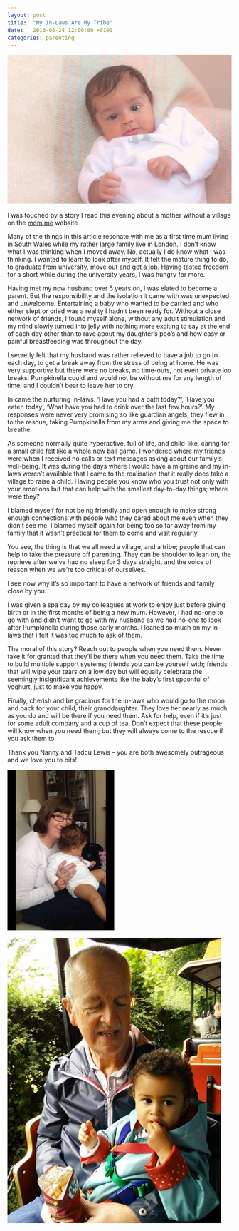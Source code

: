 ```yaml
---
layout: post
title:  "My In-Laws Are My Tribe"
date:   2016-05-24 12:00:00 +0100
categories: parenting
---
```

![My In-Laws Are My Tribe](/assets/posts/my-in-laws-are-my-tribe-01.jpg)

I was touched by a story I read this evening about a mother without a village on the [mom.me](http://mom.me/baby/31807-moms-without-village/) website

Many of the things in this article resonate with me as a first time mum living in South Wales while my rather large family live in London. I don’t know what I was thinking when I moved away. No, actually I do know what I was thinking. I wanted to learn to look after myself. It felt the mature thing to do, to graduate from university, move out and get a job. Having tasted freedom for a short while during the university years, I was hungry for more.

<!--more-->

Having met my now husband over 5 years on, I was elated to become a parent. But the responsibility and the isolation it came with was unexpected and unwelcome. Entertaining a baby who wanted to be carried and who either slept or cried was a reality I hadn’t been ready for. Without a close network of friends, I found myself alone, without any adult stimulation and my mind slowly turned into jelly with nothing more exciting to say at the end of each day other than to rave about my daughter’s poo’s and how easy or painful breastfeeding was throughout the day.

I secretly felt that my husband was rather relieved to have a job to go to each day, to get a break away from the stress of being at home. He was very supportive but there were no breaks, no time-outs, not even private loo breaks. Pumpkinella could and would not be without me for any length of time, and I couldn’t bear to leave her to cry.

In came the nurturing in-laws. ‘Have you had a bath today?’, ‘Have you eaten today’, ‘What have you had to drink over the last few hours?’. My responses were never very promising so like guardian angels, they flew in to the rescue, taking Pumpkinella from my arms and giving me the space to breathe.

As someone normally quite hyperactive, full of life, and child-like, caring for a small child felt like a whole new ball game. I wondered where my friends were when I received no calls or text messages asking about our family’s well-being. It was during the days where I would have a migraine and my in-laws weren’t available that I came to the realisation that it really does take a village to raise a child. Having people you know who you trust not only with your emotions but that can help with the smallest day-to-day things; where were they?

I blamed myself for not being friendly and open enough to make strong enough connections with people who they cared about me even when they didn’t see me. I blamed myself again for being too so far away from my family that it wasn’t practical for them to come and visit regularly.

You see, the thing is that we all need a village, and a tribe; people that can help to take the pressure off parenting. They can be shoulder to lean on, the reprieve after we’ve had no sleep for 3 days straight, and the voice of reason when we we’re too critical of ourselves.

I see now why it’s so important to have a network of friends and family close by you.

I was given a spa day by my colleagues at work to enjoy just before giving birth or in the first months of being a new mum. However, I had no-one to go with and didn’t want to go with my husband as we had no-one to look after Pumpkinella during those early months. I leaned so much on my in-laws that I felt it was too much to ask of them.

The moral of this story? Reach out to people when you need them. Never take it for granted that they’ll be there when you need them. Take the time to build multiple support systems; friends you can be yourself with; friends that will wipe your tears on a low day but will equally celebrate the seemingly insignificant achievements like the baby’s first spoonful of yoghurt, just to make you happy.

Finally, cherish and be gracious for the in-laws who would go to the moon and back for your child, their granddaughter. They love her nearly as much as you do and will be there if you need them. Ask for help, even if it’s just for some adult company and a cup of tea. Don’t expect that these people will know when you need them; but they will always come to the rescue if you ask them to.

Thank you Nanny and Tadcu Lewis – you are both awesomely outrageous and we love you to bits!

![Love is... Nanny!](/assets/posts/my-in-laws-are-my-tribe-02.jpg)

![Love is... Tadcu!](/assets/posts/my-in-laws-are-my-tribe-03.jpg)
